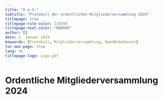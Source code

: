 ```yaml
---
title: "X e.V."
subtitle: "Protokoll der ordentlichen Mitgliederversammlung 2024"
titlepage: true 
titlepage-rule-color: 114594 
titlepage-text-color: "000000"
author: []
date: 1. Januar 2024
keywords: [Protokoll, Mitgliederversammlung, OpenBikeSensor]
toc-own-page: true 
lang: de
titlepage-logo: Logo.pdf
...
```


# Ordentliche Mitgliederversammlung 2024
